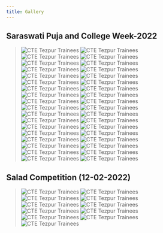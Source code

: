 ```yaml
---
title: Gallery
---
```

## Saraswati Puja and College Week-2022
> ![CTE Tezpur Trainees](/thumbnails/hall/1.webp "Trainees")
> ![CTE Tezpur Trainees](/thumbnails/hall/2.webp "Trainees")
> ![CTE Tezpur Trainees](/thumbnails/hall/3.webp "Trainees")
> ![CTE Tezpur Trainees](/thumbnails/hall/4.webp "Trainees")
> ![CTE Tezpur Trainees](/thumbnails/hall/5.webp "Trainees")
> ![CTE Tezpur Trainees](/thumbnails/hall/6.webp "Trainees")
> ![CTE Tezpur Trainees](/thumbnails/hall/7.webp "Trainees")
> ![CTE Tezpur Trainees](/thumbnails/hall/8.webp "Trainees")
> ![CTE Tezpur Trainees](/thumbnails/hall/9.webp "Trainees")
> ![CTE Tezpur Trainees](/thumbnails/hall/10.webp "Trainees")
> ![CTE Tezpur Trainees](/thumbnails/hall/11.webp "Trainees")
> ![CTE Tezpur Trainees](/thumbnails/hall/12.webp "Trainees")
> ![CTE Tezpur Trainees](/thumbnails/hall/13.webp "Trainees")
> ![CTE Tezpur Trainees](/thumbnails/hall/14.webp "Trainees")
> ![CTE Tezpur Trainees](/thumbnails/hall/15.webp "Trainees")
> ![CTE Tezpur Trainees](/thumbnails/hall/16.webp "Trainees")
> ![CTE Tezpur Trainees](/thumbnails/hall/17.webp "Trainees")
> ![CTE Tezpur Trainees](/thumbnails/hall/18.webp "Trainees")
> ![CTE Tezpur Trainees](/thumbnails/hall/30.webp "Trainees")
> ![CTE Tezpur Trainees](/thumbnails/hall/31.webp "Trainees")
> ![CTE Tezpur Trainees](/thumbnails/hall/32.webp "Trainees")
> ![CTE Tezpur Trainees](/thumbnails/hall/33.webp "Trainees")
> ![CTE Tezpur Trainees](/thumbnails/hall/34.webp "Trainees")
> ![CTE Tezpur Trainees](/thumbnails/hall/35.webp "Trainees")
> ![CTE Tezpur Trainees](/thumbnails/hall/36.webp "Trainees")
> ![CTE Tezpur Trainees](/thumbnails/hall/37.webp "Trainees")
> ![CTE Tezpur Trainees](/thumbnails/hall/38.webp "Trainees")
> ![CTE Tezpur Trainees](/thumbnails/hall/39.webp "Trainees")
> ![CTE Tezpur Trainees](/thumbnails/hall/40.webp "Trainees")
> ![CTE Tezpur Trainees](/thumbnails/hall/41.webp "Trainees")
> ![CTE Tezpur Trainees](/thumbnails/hall/42.webp "Trainees")
> ![CTE Tezpur Trainees](/thumbnails/hall/43.webp "Trainees")
> ![CTE Tezpur Trainees](/thumbnails/hall/44.webp "Trainees")
> ![CTE Tezpur Trainees](/thumbnails/hall/45.webp "Trainees")
> ![CTE Tezpur Trainees](/thumbnails/hall/46.webp "Trainees")
> ![CTE Tezpur Trainees](/thumbnails/hall/47.webp "Trainees")
## Salad Competition (12-02-2022)
> ![CTE Tezpur Trainees](/thumbnails/hall/19.webp "Salad Competition")
> ![CTE Tezpur Trainees](/thumbnails/hall/20.webp "Salad Competition")
> ![CTE Tezpur Trainees](/thumbnails/hall/21.webp "Salad Competition")
> ![CTE Tezpur Trainees](/thumbnails/hall/22.webp "Salad Competition")
> ![CTE Tezpur Trainees](/thumbnails/hall/23.webp "Salad Competition")
> ![CTE Tezpur Trainees](/thumbnails/hall/24.webp "Salad Competition")
> ![CTE Tezpur Trainees](/thumbnails/hall/25.webp "Salad Competition")
> ![CTE Tezpur Trainees](/thumbnails/hall/26.webp "Salad Competition")
> ![CTE Tezpur Trainees](/thumbnails/hall/27.webp "Salad Competition")
> ![CTE Tezpur Trainees](/thumbnails/hall/28.webp "Salad Competition")
> ![CTE Tezpur Trainees](/thumbnails/hall/29.webp "Salad Competition")
